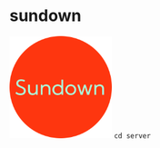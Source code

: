 # sundown
![image alt](https://github.com/Jaya242/sundown/blob/8eb0f5be9a7be55ff3bb61a5094a83d0f76c148e/apple-touch-icon.png)
<code>cd server<code>
